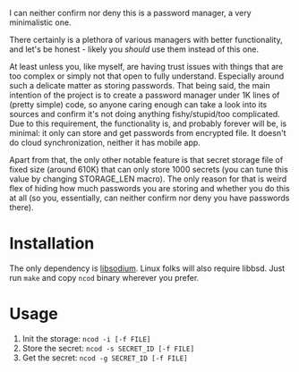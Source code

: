 I can neither confirm nor deny this is a password manager, a very minimalistic one.

There certainly is a plethora of various managers with better functionality, and let's be honest - likely you _should_ use them instead of this one. 

At least unless you, like myself, are having trust issues with things that are too complex or simply not that open to fully understand. Especially around such a delicate matter as storing passwords. That being said, the main intention of the project is to create a password manager under 1K lines of (pretty simple) code, so anyone caring enough can take a look into its sources and confirm it's not doing anything fishy/stupid/too complicated. Due to this requirement, the functionality is, and probably forever will be, is minimal: it only can store and get passwords from encrypted file. It doesn't do cloud synchronization, neither it has mobile app.

Apart from that, the only other notable feature is that secret storage file of fixed size (around 610K) that can only store 1000 secrets (you can tune this value by changing STORAGE_LEN macro). The only reason for that is weird flex of hiding how much passwords you are storing and whether you do this at all (so you, essentially, can neither confirm nor deny you have passwords there). 

# Installation
The only dependency is [libsodium](https://doc.libsodium.org/). Linux folks will also require libbsd. 
Just run `make` and copy `ncod` binary wherever you prefer.

# Usage

1. Init the storage: `ncod -i [-f FILE]`
2. Store the secret: `ncod -s SECRET_ID [-f FILE]`
3. Get the secret: `ncod -g SECRET_ID [-f FILE]` 
